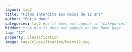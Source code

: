 ```yaml
---
layout: tag2
title: "Films interdits aux moins de 12 ans"
author: "Boris Moon"
categories: tag2 #so it does not appear in "categories"
hidden: true #so it does not appear on the home page
tag: "12"
property: classification
image: tags/classification/Moins12.svg
---
```

